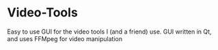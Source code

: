 # Video-Tools
Easy to use GUI for the video tools I (and a friend) use. GUI written in Qt, and uses FFMpeg for video manipulation
